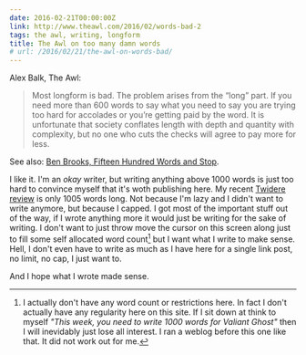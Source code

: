 ```yaml
---
date: 2016-02-21T00:00:00Z
link: http://www.theawl.com/2016/02/words-bad-2
tags: the awl, writing, longform
title: The Awl on too many damn words
# url: /2016/02/21/the-awl-on-words-bad/
---
```


Alex Balk, The Awl:

> Most longform is bad. The problem arises from the “long” part. If you need more than 600 words to say what you need to say you are trying too hard for accolades or you’re getting paid by the word. It is unfortunate that society conflates length with depth and quantity with complexity, but no one who cuts the checks will agree to pay more for less.

See also: [Ben Brooks, Fifteen Hundred Words and Stop](https://brooksreview.net/2016/02/fifteen-hundred).

I like it. I'm an *okay* writer, but writing anything above 1000 words is just too hard to convince myself that it's woth publishing here. My recent [Twidere review](https://valiantghost.com/2016/02/twidere ) is only 1005 words long. Not because I'm lazy and I didn't want to write anymore, but because I capped. I got most of the important stuff out of the way,  if I wrote anything more it would just be writing for the sake of writing. I don't want to just throw move the cursor on this screen along just to fill some self allocated word count[^1] but I want what I write to make sense. Hell, I don't even have to write as much as I have here for a single link post, no limit, no cap, I just want to.

And I hope what I wrote made sense.

[^1]: I actually don't have any word count or restrictions here. In fact I don't actually have any regularity here on this site. If I sit down at think to myself *"This week, you need to write 1000 words for Valiant Ghost"* then I will inevidably just lose all interest. I ran a weblog before this one like that. It did not work out for me.